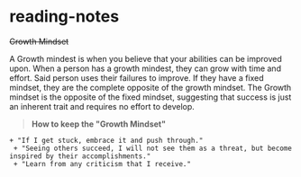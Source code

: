 # reading-notes
~~Growth Mindset~~

A Growth mindest is when you believe that your abilities can be improved upon. When a person has a growth mindest, they can grow with time and effort. Said person uses their failures to improve. If they have a fixed mindset, they are the complete opposite of the growth mindset. The Growth mindset is the opposite of the fixed mindset, suggesting that success is just an inherent trait and requires no effort to develop.


> **How to keep the "Growth Mindset"**

    + "If I get stuck, embrace it and push through."
     + "Seeing others succeed, I will not see them as a threat, but become inspired by their accomplishments."
     + "Learn from any criticism that I receive."
